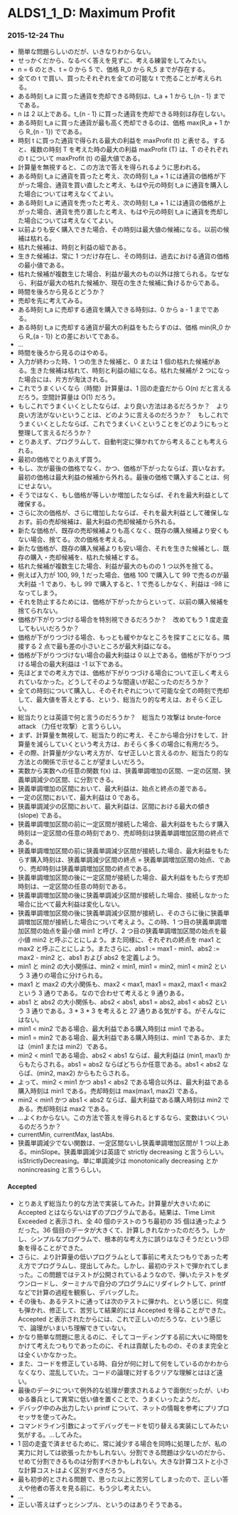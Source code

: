 # ALDS1_1_D: Maximum Profit

### 2015-12-24 Thu

- 簡単な問題らしいのだが、いきなりわからない。
- せっかくだから、なるべく答えを見ずに、考える練習をしてみたい。
- n = 6 のとき、t = 0 から 5 で、価格 R\_0 から R\_5 までが存在する。
- 全ての t で買い、買ったそれぞれを全ての可能な t で売ることが考えられる。
- ある時刻 t\_a に買った通貨を売却できる時刻は、t\_a + 1 から t\_{n - 1} までである。
- n は 2 以上である。t\_{n - 1} に買った通貨を売却できる時刻は存在しない。
- ある時刻 t\_a に買った通貨が最も高く売却できるのは、価格 max(R\_a + 1 から R\_{n - 1}) でである。
- 時刻 t に買った通貨で得られる最大の利益を maxProfit (t) と表せる。すると、複数の時刻 T を考えた時の最大の利益 maxProfit (T) は、T のそれぞれの t について maxProfit (t) の最大値である。
- 計算量を無視すると、この方法で答えを得られるように思われる。
- ある時刻 t\_a に通貨を買ったと考え、次の時刻 t\_a + 1 には通貨の価格が下がった場合、通貨を買い直したと考え、もはや元の時刻 t\_a に通貨を購入した場合については考えなくてよい。
- ある時刻 t\_a に通貨を売ったと考え、次の時刻 t\_a + 1 には通貨の価格が上がった場合、通貨を売り直したと考え、もはや元の時刻 t\_a に通貨を売却した場合については考えなくてよい。
- 以前よりも安く購入できた場合、その時刻は最大値の候補になる。以前の候補は枯れる。
- 枯れた候補は、時刻と利益の組である。
- 生きた候補は、常に 1 つだけ存在し、その時刻は、過去における通貨の価格の最小値である。
- 枯れた候補が複数生じた場合、利益が最大のもの以外は捨てられる。なぜなら、利益が最大の枯れた候補か、現在の生きた候補に負けるからである。
- 時間を後ろから見るとどうか？
- 売却を先に考えてみる。
- ある時刻 t\_a に売却する通貨を購入できる時刻は、0 から a - 1 までである。
- ある時刻 t\_a に売却する通貨が最大の利益をもたらすのは、価格 min(R\_0 から R\_{a - 1}) との差においてである。
- ...
- 時間を後ろから見るのはやめる。
- 入力が終わった時、1 つの生きた候補と、0 または 1 個の枯れた候補がある。生きた候補は枯れて、時刻と利益の組になる。枯れた候補が 2 つになった場合には、片方が淘汰される。
- これでうまくいくなら（時間）計算量は、1 回の走査だから O(n) だと言えるだろう。空間計算量は O(1) だろう。
- もしこれでうまくいくとしたならば、より良い方法はあるだろうか？　より良い方法がないということは、どのように言えるのだろうか？　もしこれでうまくいくとしたならば、これでうまくいくということをどのようにもっと整理して言えるだろうか？
- とりあえず、プログラムして、自動判定に弾かれてから考えることも考えられる。
- 最初の価格でとりあえず買う。
- もし、次が最後の価格でなく、かつ、価格が下がったならば、買いなおす。最初の価格は最大利益の候補から外れる。最後の価格で購入することは、何にせよない。
- そうではなく、もし価格が等しいか増加したならば、それを最大利益として確保する。
- さらに次の価格が、さらに増加したならば、それを最大利益として確保しなおす。前の売却候補は、最大利益の売却候補から外れる。
- 新たな価格が、既存の売却候補よりも高くなく、既存の購入候補より安くもない場合、捨てる。次の価格を考える。
- 新たな価格が、既存の購入候補よりも安い場合、それを生きた候補とし、既存の購入・売却候補を、枯れた候補とする。
- 枯れた候補が複数生じた場合、利益が最大のものの 1 つ以外を捨てる。
- 例えば入力が 100, 99, 1 だった場合、価格 100 で購入して 99 で売るのが最大利益 -1 であり、もし 99 で購入すると、1 で売るしかなく、利益は -98 になってしまう。
- それを防止するためには、価格が下がったからといって、以前の購入候補を捨てられない。
- 価格が下がりつづける場合を特別視できるだろうか？　改めてもう 1 度走査してもいいだろうか？
- 価格が下がりつづける場合、もっとも緩やかなところを探すことになる。隣接する 2 点で最も差の小さいところが最大利益になる。
- 価格が下がりつづけない場合の最大利益は 0 以上である。価格が下がりつづける場合の最大利益は -1 以下である。
- 先ほどまでの考え方では、価格が下がりつづける場合について正しく考えられていなかった。どうしてそのような間違いが起こったのだろうか？
- 全ての時刻について購入し、そのそれぞれについて可能な全ての時刻で売却して、最大値を答えとする、という、総当たり的な考えは、おそらく正しい。
- 総当たりとは英語で何と言うのだろうか？　総当たり攻撃は brute-force attack （力任せ攻撃）と言うらしい。
- まず、計算量を無視して、総当たり的に考え、そこから場合分けをして、計算量を減らしていくという考え方は、おそらく多くの場合に有用だろう。
- その際、計算量が少ない考え方が、なぜ正しいと言えるのか、総当たり的な方法との関係で示せることが望ましいだろう。
- 実数から実数への任意の関数 f(x) は、狭義単調増加の区間、一定の区間、狭義単調減少の区間、に分割できる。
- 狭義単調増加の区間において、最大利益は、始点と終点の差である。
- 一定の区間において、最大利益は 0 である。
- 狭義単調減少の区間において、最大利益は、区間における最大の傾き (slope) である。
- 狭義単調増加区間の前に一定区間が接続した場合、最大利益をもたらす購入時刻は一定区間の任意の時刻であり、売却時刻は狭義単調増加区間の終点である。
- 狭義単調増加区間の前に狭義単調減少区間が接続した場合、最大利益をもたらす購入時刻は、狭義単調減少区間の終点 = 狭義単調増加区間の始点、であり、売却時刻は狭義単調増加区間の終点である。
- 狭義単調増加区間の後に一定区間が接続した場合、最大利益をもたらす売却時刻は、一定区間の任意の時刻である。
- 狭義単調増加区間の後に狭義単調減少区間が接続した場合、接続しなかった場合に比べて最大利益は変化しない。
- 狭義単調増加区間の後に狭義単調減少区間が接続し、そのさらに後に狭義単調増加区間が接続した場合について考えよう。この時、1 つ目の狭義単調増加区間の始点を最小値 min1 と呼び、2 つ目の狭義単調増加区間の始点を最小値 min2 と呼ぶことにしよう。また同様に、それぞれの終点を max1 と max2 と呼ぶことにしよう。またさらに、abs1 := max1 - min1、abs2 := max2 - min2 と、abs1 および abs2 を定義しよう。
- min1 と min2 の大小関係は、min2 < min1, min1 = min2, min1 < min2 という 3 通りの場合に分けられる。
- max1 と max2 の大小関係も、max2 < max1, max1 = max2, max1 < max2 という 3 通りである。なので合わせて考えると 9 通りある。
- abs1 と abs2 の大小関係も、abs2 < abs1, abs1 = abs2, abs1 < abs2 という 3 通りである。3 * 3 * 3 を考えると 27 通りある気がする。がそんなにはない。
- min1 < min2 である場合、最大利益である購入時刻は min1 である。
- min1 = min2 である場合、最大利益である購入時刻は、min1 であるか、または（min1 または min2）である。
- min2 < min1 である場合、abs2 < abs1 ならば、最大利益は (min1, max1) からもたらされる。abs1 = abs2 ならばどちらか任意である。abs1 < abs2 ならば、(min2, max2) からもたらされる。
- よって、min2 < min1 かつ abs1 < abs2 である場合以外は、最大利益である購入時刻は min1 である。売却時刻は max(max1, max2) である。
- min2 < min1 かつ abs1 < abs2 ならば、最大利益である購入時刻は min2 である。売却時刻は max2 である。
- ...よくわからない。この方法で答えを得られるとするなら、変数はいくついるのだろうか？
- currentMin, currentMax, lastAbs.
- 狭義単調減少でない関数は、一定区間ないし狭義単調増加区間が 1 つ以上ある。minSlope。狭義単調減少は英語で strictly decreasing と言うらしい。isStrictlyDecreasing。単に単調減少は monotonically decreasing とか nonincreasing と言うらしい。

#### Accepted

- とりあえず総当たり的な方法で実装してみた。計算量が大きいために Accepted とはならないはずのプログラムである。結果は、Time Limit Exceeded と表示され、全 40 個のテストのうち最初の 35 個は通ったようだった。36 個目のデータが大きくて、計算しきれなかったのだろう。しかし、シンプルなプログラムで、根本的な考え方に誤りはなさそうだという印象を得ることができた。
- さらに、より計算量の低いプログラムとして事前に考えたつもりであった考え方でプログラムし、提出してみた。しかし、最初のテストで弾かれてしまった。この問題ではテストが公開されているようなので、弾いたテストをダウンロードし、ターミナルで自分のプログラムにリダイレクトして、printf などで計算の過程を観察し、デバッグした。
- その後も、あるテストに通っては次のテストに弾かれ、という感じに、何度も弾かれ、修正して、苦労して結果的には Accepted を得ることができた。Accepted と表示されたからには、これで正しいのだろうな、という感じで、論理がいまいち理解できていない。
- かなり簡単な問題に思えるのに、そしてコーディングする前に大いに時間をかけて考えたつもりであったのに、それは貢献したものの、そのまま完全とは全くいかなかった。
- また、コードを修正している時、自分が何に対して何をしているのかわからなくなり、混乱していた。コードの論理に対するクリアな理解とはほど遠い。
- 最後のデータについて例外的な処理が要求されるようで面倒だったが、いわゆる番兵として異常に低い値を置くことで、うまくいったようだ。
- デバッグ中のみ出力したい printf について、ネットの情報を参考にプリプロセッサを使ってみた。
- コマンドライン引数によってデバッグモードを切り替える実装にしてみたい気がする。...してみた。
- 1 回の走査で済ませるために、常に減少する場合を同時に処理したが、私の実力に対しては欲張ったかもしれない。分割できる問題は少ないのだから、せめて分割できるものは分割すべきかもしれない。大きな計算コストと小さな計算コストはよく区別すべきだろう。
- 最も初歩的とされる問題で、思った以上に苦労してしまったので、正しい答えや他者の答えを見る前に、もう少し考えたい。
- ...
- 正しい答えはずっとシンプル、というのはありそうである。
